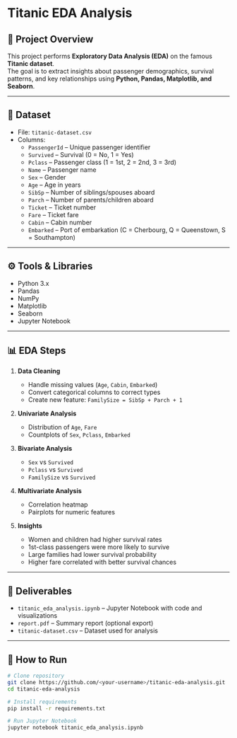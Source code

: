 # Titanic EDA Analysis

## 📌 Project Overview
This project performs **Exploratory Data Analysis (EDA)** on the famous **Titanic dataset**.  
The goal is to extract insights about passenger demographics, survival patterns, and key relationships using **Python, Pandas, Matplotlib, and Seaborn**.

---

## 📂 Dataset
- File: `titanic-dataset.csv`
- Columns:
  - `PassengerId` – Unique passenger identifier
  - `Survived` – Survival (0 = No, 1 = Yes)
  - `Pclass` – Passenger class (1 = 1st, 2 = 2nd, 3 = 3rd)
  - `Name` – Passenger name
  - `Sex` – Gender
  - `Age` – Age in years
  - `SibSp` – Number of siblings/spouses aboard
  - `Parch` – Number of parents/children aboard
  - `Ticket` – Ticket number
  - `Fare` – Ticket fare
  - `Cabin` – Cabin number
  - `Embarked` – Port of embarkation (C = Cherbourg, Q = Queenstown, S = Southampton)

---

## ⚙️ Tools & Libraries
- Python 3.x
- Pandas
- NumPy
- Matplotlib
- Seaborn
- Jupyter Notebook

---

## 📊 EDA Steps
1. **Data Cleaning**
   - Handle missing values (`Age`, `Cabin`, `Embarked`)
   - Convert categorical columns to correct types
   - Create new feature: `FamilySize = SibSp + Parch + 1`

2. **Univariate Analysis**
   - Distribution of `Age`, `Fare`
   - Countplots of `Sex`, `Pclass`, `Embarked`

3. **Bivariate Analysis**
   - `Sex` vs `Survived`
   - `Pclass` vs `Survived`
   - `FamilySize` vs `Survived`

4. **Multivariate Analysis**
   - Correlation heatmap
   - Pairplots for numeric features

5. **Insights**
   - Women and children had higher survival rates
   - 1st-class passengers were more likely to survive
   - Large families had lower survival probability
   - Higher fare correlated with better survival chances

---

## 📑 Deliverables
- `titanic_eda_analysis.ipynb` – Jupyter Notebook with code and visualizations
- `report.pdf` – Summary report (optional export)
- `titanic-dataset.csv` – Dataset used for analysis

---

## 🚀 How to Run
```bash
# Clone repository
git clone https://github.com/<your-username>/titanic-eda-analysis.git
cd titanic-eda-analysis

# Install requirements
pip install -r requirements.txt

# Run Jupyter Notebook
jupyter notebook titanic_eda_analysis.ipynb
